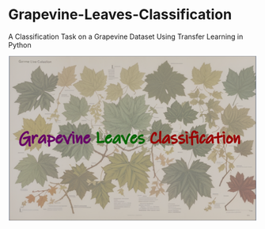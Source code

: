 # Grapevine-Leaves-Classification
A Classification Task on a Grapevine Dataset Using Transfer Learning in Python

<img src="pic.png" alt="Image Description" width="800"/>
